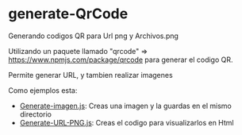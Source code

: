 # generate-QrCode
Generando codigos QR para Url png y Archivos.png


Utilizando un paquete llamado "qrcode" => https://www.npmjs.com/package/qrcode
para generar el codigo QR.

Permite generar URL, y tambien realizar imagenes


Como ejemplos esta:
- [Generate-imagen.js](https://github.com/saulnavarrov/generate-QrCode/blob/master/Generate-URL-PNG.js): Creas una imagen y la guardas en el mismo directorio
- [Generate-URL-PNG.js](https://github.com/saulnavarrov/generate-QrCode/blob/master/Generate-URL-PNG.js): Creas el codigo para visualizarlos en Html
